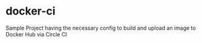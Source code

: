 # docker-ci

Sample Project having the necessary config to build and upload an image to Docker Hub via Circle CI

